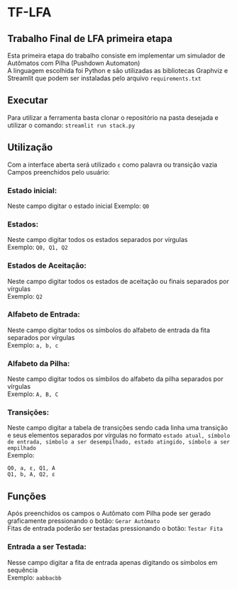 # TF-LFA
## Trabalho Final de LFA primeira etapa
Esta primeira etapa do trabalho consiste em implementar um simulador de Autômatos com Pilha (Pushdown Automaton)  
A linguagem escolhida foi Python e são utilizadas as bibliotecas Graphviz e Streamlit que podem ser instaladas pelo arquivo `requirements.txt`

## Executar
Para utilizar a ferramenta basta clonar o repositório na pasta desejada e utilizar o comando: ```streamlit run stack.py```

## Utilização
Com a interface aberta será utilizado `ε` como palavra ou transição vazia  
Campos preenchidos pelo usuário:

### Estado inicial:
Neste campo digitar o estado inicial
Exemplo: `Q0`

### Estados:
Neste campo digitar todos os estados separados por vírgulas  
Exemplo: `Q0, Q1, Q2`

### Estados de Aceitação:
Neste campo digitar todos os estados de aceitação ou finais separados por vírgulas  
Exemplo: `Q2`

### Alfabeto de Entrada:
Neste campo digitar todos os símbolos do alfabeto de entrada da fita separados por vírgulas  
Exemplo: `a, b, c`

### Alfabeto da Pilha:
Neste campo digitar todos os símbilos do alfabeto da pilha separados por vírgulas  
Exemplo: `A, B, C`

### Transições:
Neste campo digitar a tabela de transições sendo cada linha uma transição e seus elementos separados por vírgulas no formato `estado atual, símbolo de entrada, símbolo a ser desempilhado, estado atingido, símbolo a ser empilhado`  
Exemplo: 
```
Q0, a, ε, Q1, A
Q1, b, A, Q2, ε
```

## Funções
Após preenchidos os campos o Autômato com Pilha pode ser gerado graficamente pressionando o botão: `Gerar Autômato`  
Fitas de entrada poderão ser testadas pressionando o botão: `Testar Fita`  

### Entrada a ser Testada:
Nesse campo digitar a fita de entrada apenas digitando os símbolos em sequência  
Exemplo: `aabbacbb`
